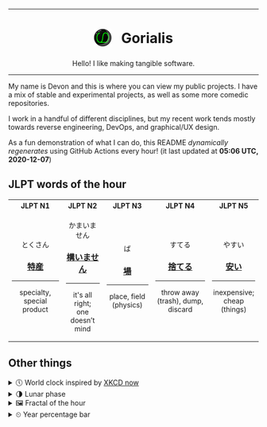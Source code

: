 ***

<h1 align="center">
<sub>
    <img src="readme/resources/avatar.png" height="36">
</sub>
&nbsp;
Gorialis
</h1>
<p align="center">
Hello! I like making tangible software.
</p>

***

My name is Devon and this is where you can view my public projects. I have a mix of stable and experimental projects, as well as some more comedic repositories.

I work in a handful of different disciplines, but my recent work tends mostly towards reverse engineering, DevOps, and graphical/UX design.

As a fun demonstration of what I can do, this README *dynamically regenerates* using GitHub Actions every hour! (it last updated at **05:06 UTC, 2020-12-07**)

<h2>JLPT words of the hour</h2>
<table>
    <tr>
        <th>JLPT N1</th>
        <th>JLPT N2</th>
        <th>JLPT N3</th>
        <th>JLPT N4</th>
        <th>JLPT N5</th>
    </tr>
    <tr>
        <td>
            <p align="center">とくさん</p>
            <h3 align="center"><b><a href="https://jisho.org/search/%E7%89%B9%E7%94%A3">特産</a></b></h3>
            <hr>
            <p align="center">specialty,<wbr> special product</p>
        </td>
        <td>
            <p align="center">かまいません</p>
            <h3 align="center"><b><a href="https://jisho.org/search/%E6%A7%8B%E3%81%84%E3%81%BE%E3%81%9B%E3%82%93">構いません</a></b></h3>
            <hr>
            <p align="center">it's all right;<br> one doesn’t mind</p>
        </td>
        <td>
            <p align="center">ば</p>
            <h3 align="center"><b><a href="https://jisho.org/search/%E5%A0%B4">場</a></b></h3>
            <hr>
            <p align="center">place,<wbr> field (physics)</p>
        </td>
        <td>
            <p align="center">すてる</p>
            <h3 align="center"><b><a href="https://jisho.org/search/%E6%8D%A8%E3%81%A6%E3%82%8B">捨てる</a></b></h3>
            <hr>
            <p align="center">throw away (trash),<wbr> dump,<wbr> discard</p>
        </td>
        <td>
            <p align="center">やすい</p>
            <h3 align="center"><b><a href="https://jisho.org/search/%E5%AE%89%E3%81%84">安い</a></b></h3>
            <hr>
            <p align="center">inexpensive;<br> cheap (things)</p>
        </td>
    </tr>
</table>

<h2>Other things</h2>
<details>
<summary>🕔  World clock inspired by <a href="https://xkcd.com/now">XKCD now</a></summary>

> <img src="generated/now.png" width="512">

</details>
<details>
<summary>🌗 Lunar phase</summary>

The moon is approximately 76.76% through its phase (Last Quarter).

</details>
<details>
<summary>&#x1f5bc; Fractal of the hour</summary>

> <img src="generated/fractal.png" width="512">

</details>
<details>
<summary>&#x23f2; Year percentage bar</summary>
<pre><code>2020 [██████████████████▁▁] 93.23%</code></pre>
</details>

